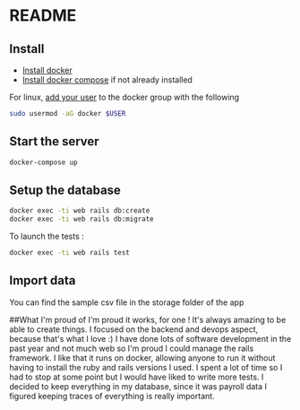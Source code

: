 # README

## Install

* [Install docker](https://docs.docker.com/install/#supported-platforms)
* [Install docker compose](https://docs.docker.com/compose/install/#install-compose) if not already installed

For linux, [add your user](https://docs.docker.com/install/linux/linux-postinstall/) to the docker group with the following

```bash
sudo usermod -aG docker $USER
```
## Start the server
```bash
docker-compose up
```

## Setup the database
```bash
docker exec -ti web rails db:create
docker exec -ti web rails db:migrate
```

To launch the tests :
```bash
docker exec -ti web rails test
```

## Import data
You can find the sample csv file in the storage folder of the app

##What I'm proud of
I'm proud it works, for one ! It's always amazing to be able to create things. I focused on the backend and devops aspect, because that's what I love :)
I have done lots of software development in the past year and not much web so I'm proud I could manage the rails framework.
I like that it runs on docker, allowing anyone to run it without having to install the ruby and rails versions I used.
I spent a lot of time so I had to stop at some point but I would have liked to write more tests.
I decided to keep everything in my database, since it was payroll data I figured keeping traces of everything is really important.
